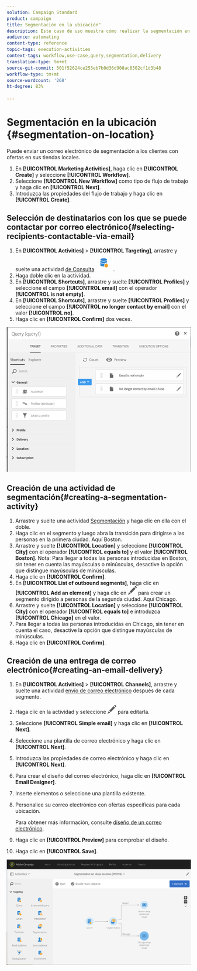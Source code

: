 ```yaml
---
solution: Campaign Standard
product: campaign
title: Segmentación en la ubicación"
description: Este caso de uso muestra cómo realizar la segmentación en la ubicación.
audience: automating
content-type: reference
topic-tags: execution-activities
context-tags: workflow,use-case,query,segmentation,delivery
translation-type: tm+mt
source-git-commit: 501f52624ce253eb7b0d36d908ac8502cf1d3b48
workflow-type: tm+mt
source-wordcount: '268'
ht-degree: 83%

---
```



# Segmentación en la ubicación {#segmentation-on-location}

Puede enviar un correo electrónico de segmentación a los clientes con ofertas en sus tiendas locales.

1. En **[!UICONTROL Marketing Activities]**, haga clic en **[!UICONTROL Create]** y seleccione **[!UICONTROL Workflow]**.
1. Seleccione **[!UICONTROL New Workflow]** como tipo de flujo de trabajo y haga clic en **[!UICONTROL Next]**.
1. Introduzca las propiedades del flujo de trabajo y haga clic en **[!UICONTROL Create]**.

## Selección de destinatarios con los que se puede contactar por correo electrónico{#selecting-recipients-contactable-via-email}

1. En **[!UICONTROL Activities]** > **[!UICONTROL Targeting]**, arrastre y suelte una actividad [de Consulta](../../automating/using/query.md) ![](assets/query.png).
1. Haga doble clic en la actividad.
1. En **[!UICONTROL Shortcuts]**, arrastre y suelte **[!UICONTROL Profiles]** y seleccione el campo **[!UICONTROL email]** con el operador **[!UICONTROL is not empty]**.
1. En **[!UICONTROL Shortcuts]**, arrastre y suelte **[!UICONTROL Profiles]** y seleccione el campo **[!UICONTROL no longer contact by email]** con el valor **[!UICONTROL no]**.
1. Haga clic en **[!UICONTROL Confirm]** dos veces.

![](assets/wf-complement-query.png)

## Creación de una actividad de segmentación{#creating-a-segmentation-activity}

1. Arrastre y suelte una actividad [Segmentación](../../automating/using/segmentation.md) y haga clic en ella con el doble.
1. Haga clic en el segmento y luego abra la transición para dirigirse a las personas en la primera ciudad. Aquí Boston.
1. Arrastre y suelte **[!UICONTROL Location]** y seleccione **[!UICONTROL City]** con el operador **[!UICONTROL equals to]** y el valor **[!UICONTROL Boston]**.
Nota: Para llegar a todas las personas introducidas en Boston, sin tener en cuenta las mayúsculas o minúsculas, desactive la opción que distingue mayúsculas de minúsculas.
1. Haga clic en **[!UICONTROL Confirm]**.
1. En **[!UICONTROL List of outbound segments]**, haga clic en **[!UICONTROL Add an element]** y haga clic en ![](assets/edit_darkgrey-24px.png) para crear un segmento dirigido a personas de la segunda ciudad. Aquí Chicago.
1. Arrastre y suelte **[!UICONTROL Location]** y seleccione **[!UICONTROL City]** con el operador **[!UICONTROL equals to]** e introduzca **[!UICONTROL Chicago]** en el valor.
1. Para llegar a todas las personas introducidas en Chicago, sin tener en cuenta el caso, desactive la opción que distingue mayúsculas de minúsculas.
1. Haga clic en **[!UICONTROL Confirm]**.

## Creación de una entrega de correo electrónico{#creating-an-email-delivery}

1. En **[!UICONTROL Activities]** > **[!UICONTROL Channels]**, arrastre y suelte una actividad [envío de correo electrónico](../../automating/using/email-delivery.md) después de cada segmento.
1. Haga clic en la actividad y seleccione ![](assets/edit_darkgrey-24px.png) para editarla.
1. Seleccione **[!UICONTROL Simple email]** y haga clic en **[!UICONTROL Next]**.
1. Seleccione una plantilla de correo electrónico y haga clic en **[!UICONTROL Next]**.
1. Introduzca las propiedades de correo electrónico y haga clic en **[!UICONTROL Next]**.
1. Para crear el diseño del correo electrónico, haga clic en **[!UICONTROL Email Designer]**.
1. Inserte elementos o seleccione una plantilla existente.
1. Personalice su correo electrónico con ofertas específicas para cada ubicación.

   Para obtener más información, consulte [diseño de un correo electrónico](../../designing/using/designing-from-scratch.md#designing-an-email-content-from-scratch).

1. Haga clic en **[!UICONTROL Preview]** para comprobar el diseño.
1. Haga clic en **[!UICONTROL Save]**.

![](assets/wf-segmentation-location.png)

